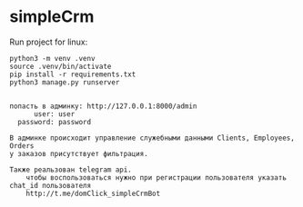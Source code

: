 # simpleCrm

Run project for linux:

    python3 -m venv .venv
    source .venv/bin/activate
    pip install -r requirements.txt
    python3 manage.py runserver
    
    
    попасть в админку: http://127.0.0.1:8000/admin
          user: user
      password: password
      
    В админке происходит управление служебными данными Clients, Employees, Orders
    у заказов присутствует фильтрация.
    
    Также реальзован telegram api.
        чтобы воспользоваться нужно при регистрации пользователя указать chat_id пользователя
        http://t.me/domClick_simpleCrmBot
